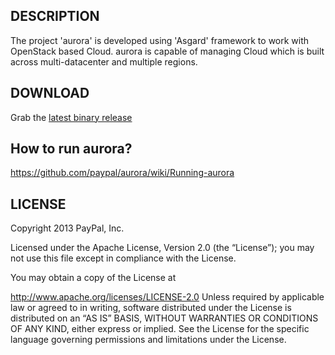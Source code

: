 ## DESCRIPTION

The project 'aurora' is developed using 'Asgard' framework to work with OpenStack based Cloud. aurora is capable of managing Cloud which is built across multi-datacenter and multiple regions.

## DOWNLOAD

Grab the [latest binary release](https://ebay.app.box.com/s/4hd90n6u1dc6o55314ak)

## How to run aurora?

https://github.com/paypal/aurora/wiki/Running-aurora

## LICENSE

Copyright 2013 PayPal, Inc.

Licensed under the Apache License, Version 2.0 (the “License”); 
you may not use this file except in compliance with the License. 

You may obtain a copy of the License at

http://www.apache.org/licenses/LICENSE-2.0 Unless required by applicable law or agreed to in writing, software distributed under the License is distributed on an “AS IS” BASIS, WITHOUT WARRANTIES OR CONDITIONS OF ANY KIND, either express or implied. See the License for the specific language governing permissions and limitations under the License.
